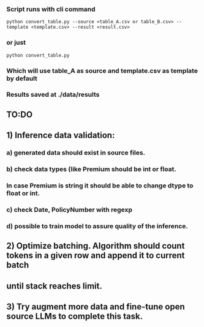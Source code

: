 ### Script runs with cli command
`python convert_table.py --source <table_A.csv or table_B.csv> --template <template.csv> --result <result.csv> `
### or just
`python convert_table.py`
### Which will use table_A as source and template.csv as template by default
### Results saved at ./data/results


## TO:DO
## 1) Inference data validation:
### a) generated data should exist in source files.
### b) check data types (like Premium should be int or float. 
### In case Premium is string it should be able to change dtype to float or int.
### c) check Date, PolicyNumber with regexp
### d) possible to train model to assure quality of the inference.

## 2) Optimize batching. Algorithm should count tokens in a given row and append it to current batch 
## until stack reaches limit.

## 3) Try augment more data and fine-tune open source LLMs to complete this task. 
